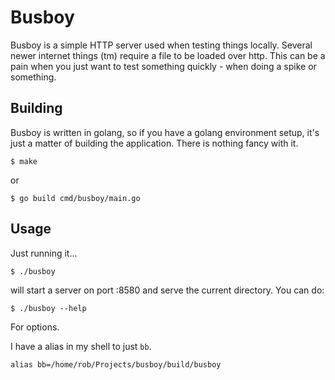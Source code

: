 # Busboy

Busboy is a simple HTTP server used when testing things locally. Several newer internet things (tm) require a file to be loaded over http. This can be a pain when you just want to test something quickly - when doing a spike or something.

## Building

Busboy is written in golang, so if you have a golang environment setup, it's just a matter of building the application. There is nothing fancy with it.

    $ make 

or

    $ go build cmd/busboy/main.go

## Usage

Just running it...

    $ ./busboy

will start a server on port :8580 and serve the current directory. You can do:

    $ ./busboy --help

For options.

I have a alias in my shell to just `bb`.

    alias bb=/home/rob/Projects/busboy/build/busboy
